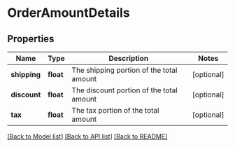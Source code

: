 # OrderAmountDetails

## Properties
Name | Type | Description | Notes
------------ | ------------- | ------------- | -------------
**shipping** | **float** | The shipping portion of the total amount | [optional] 
**discount** | **float** | The discount portion of the total amount | [optional] 
**tax** | **float** | The tax portion of the total amount | [optional] 

[[Back to Model list]](../README.md#documentation-for-models) [[Back to API list]](../README.md#documentation-for-api-endpoints) [[Back to README]](../README.md)


